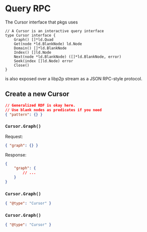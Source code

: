 # Query RPC

The Cursor interface that pkgs uses

```golang
// A Cursor is an interactive query interface
type Cursor interface {
	Graph() []*ld.Quad
	Get(node *ld.BlankNode) ld.Node
	Domain() []*ld.BlankNode
	Index() []ld.Node
	Next(node *ld.BlankNode) ([]*ld.BlankNode, error)
	Seek(index []ld.Node) error
	Close()
}
```

is also exposed over a libp2p stream as a JSON RPC-style protocol.

## Create a new Cursor

```json
// Generalized RDF is okay here.
// Use blank nodes as predicates if you need
{ "pattern": {} }
```

### `Cursor.Graph()`

Request:

```json
{ "graph": {} }
```

Response:

```json
{
	"graph": {
		// ...
	}
}
```

### `Cursor.Graph()`

```json
{ "@type": "Cursor" }
```

### `Cursor.Graph()`

```json
{ "@type": "Cursor" }
```
